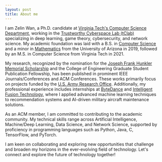 ```yaml
---
layout: post
title: About me
---
```


I am Zelin Wan, a Ph.D. candidate at [Virginia Tech's Computer Science Department](https://nvc.cs.vt.edu), working in the [Trustworthy Cyberspace Lab (tClab)](https://people.cs.vt.edu/jicho/index.html) specializing in deep learning, game theory, cybersecurity, and network science. My academic foundation was laid with a B.S. in [Computer Science](https://www.cs.arizona.edu) and a minor in [Mathematics](https://www.math.arizona.edu) from the University of Arizona in 2019, followed by an M.S. in Computer Science from Virginia Tech in 2021.

My research, recognized by the nomination for the [Joseph Frank Hunkler Memorial Scholarship](https://graduateschool.vt.edu/funding/funding-sponsored-by-the-graduate-school.html) and the College of Engineering Graduate Student Publication Fellowship, has been published in prominent IEEE Journals/Conferences and ACM Conferences. These works primarily focus on projects funded by the [U.S. Army Research Office](https://arl.devcom.army.mil/). Additionally, my professional experience includes internships at [ByteDance](https://www.bytedance.com) and [Intelligent Fusion Technology](https://i-fusion-i.com), where I applied advanced machine learning techniques to recommendation systems and AI-driven military aircraft maintenance solutions.

As an ACM member, I am committed to contributing to the academic community. My technical skills range across Artificial Intelligence, Machine/Deep Learning, Data Science, and Network Science, supported by proficiency in programming languages such as Python, Java, C, TensorFlow, and PyTorch.

I am keen on collaborating and exploring new opportunities that challenge and broaden my horizons in the ever-evolving field of technology. Let's connect and explore the future of technology together!
